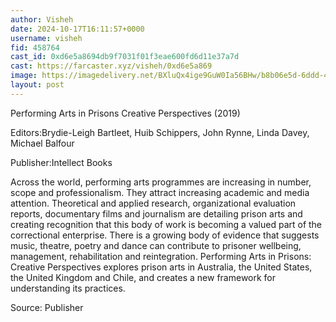 ```yaml
---
author: Visheh
date: 2024-10-17T16:11:57+0000
username: visheh
fid: 458764
cast_id: 0xd6e5a8694db9f7031f01f3eae600fd6d11e37a7d
cast: https://farcaster.xyz/visheh/0xd6e5a869
image: https://imagedelivery.net/BXluQx4ige9GuW0Ia56BHw/b8b06e5d-6ddd-4ec5-961a-ceac18f74600/original
layout: post
---
```


Performing Arts in Prisons
Creative Perspectives (2019)

Editors:Brydie-Leigh Bartleet, Huib Schippers, John Rynne, Linda Davey, Michael Balfour

Publisher:Intellect Books

Across the world, performing arts programmes are increasing in number, scope and professionalism. They attract increasing academic and media attention. Theoretical and applied research, organizational evaluation reports, documentary films and journalism are detailing prison arts and creating recognition that this body of work is becoming a valued part of the correctional enterprise. There is a growing body of evidence that suggests music, theatre, poetry and dance can contribute to prisoner wellbeing, management, rehabilitation and reintegration. Performing Arts in Prisons: Creative Perspectives explores prison arts in Australia, the United States, the United Kingdom and Chile, and creates a new framework for understanding its practices.

Source: Publisher

<img src='https://imagedelivery.net/BXluQx4ige9GuW0Ia56BHw/b8b06e5d-6ddd-4ec5-961a-ceac18f74600/original' alt='' referrerpolicy='no-referrer'/>
